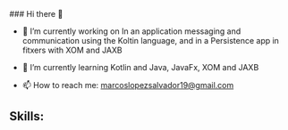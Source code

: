 <div>
### Hi there 👋

- 🔭 I’m currently working on In an application messaging and communication using the Koltin language, and in a Persistence app in fitxers with XOM and JAXB
- 🌱 I’m currently learning Kotlin and Java, JavaFx, XOM and JAXB

- 📫 How to reach me: marcoslopezsalvador19@gmail.com

</div>


<h2>Skills:</h2>
